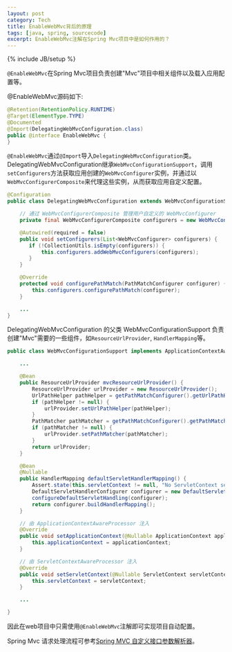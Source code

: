 ```yaml
---
layout: post
category: Tech
title: EnableWebMvc背后的原理
tags: [java, spring, sourcecode]
excerpt: EnableWebMvc注解在Spring Mvc项目中是如何作用的？
---
```


{% include JB/setup %}

`@EnableWebMvc`在Spring Mvc项目负责创建"Mvc"项目中相关组件以及载入应用配置等。

@EnableWebMvc源码如下:

```java
@Retention(RetentionPolicy.RUNTIME)
@Target(ElementType.TYPE)
@Documented
@Import(DelegatingWebMvcConfiguration.class)
public @interface EnableWebMvc {
}
```

`@EnableWebMvc`通过`@Import`导入`DelegatingWebMvcConfiguration`类。DelegatingWebMvcConfiguration继承`WebMvcConfigurationSupport`，调用`setConfigurers`方法获取应用创建的`WebMvcConfigurer`实例，并通过以`WebMvcConfigurerComposite`来代理这些实例，从而获取应用自定义配置。

```java
@Configuration
public class DelegatingWebMvcConfiguration extends WebMvcConfigurationSupport {

    // 通过 WebMvcConfigurerComposite 管理用户自定义的 WebMvcConfigurer
    private final WebMvcConfigurerComposite configurers = new WebMvcConfigurerComposite();

    @Autowired(required = false)
    public void setConfigurers(List<WebMvcConfigurer> configurers) {
       if (!CollectionUtils.isEmpty(configurers)) {
           this.configurers.addWebMvcConfigurers(configurers);
       }
    }

    @Override
    protected void configurePathMatch(PathMatchConfigurer configurer) {
    	this.configurers.configurePathMatch(configurer);
    }

    ...
}
```

DelegatingWebMvcConfiguration 的父类 WebMvcConfigurationSupport 负责创建"Mvc"需要的一些组件，如`ResourceUrlProvider`, `HandlerMapping`等。

```java
public class WebMvcConfigurationSupport implements ApplicationContextAware, ServletContextAware {

    ...

    @Bean
    public ResourceUrlProvider mvcResourceUrlProvider() {
    	ResourceUrlProvider urlProvider = new ResourceUrlProvider();
    	UrlPathHelper pathHelper = getPathMatchConfigurer().getUrlPathHelper();
    	if (pathHelper != null) {
    		urlProvider.setUrlPathHelper(pathHelper);
    	}
    	PathMatcher pathMatcher = getPathMatchConfigurer().getPathMatcher();
    	if (pathMatcher != null) {
    		urlProvider.setPathMatcher(pathMatcher);
    	}
    	return urlProvider;
    }

    @Bean
    @Nullable
    public HandlerMapping defaultServletHandlerMapping() {
    	Assert.state(this.servletContext != null, "No ServletContext set");
    	DefaultServletHandlerConfigurer configurer = new DefaultServletHandlerConfigurer(this.servletContext);
    	configureDefaultServletHandling(configurer);
    	return configurer.buildHandlerMapping();
    }

    // 由 ApplicationContextAwareProcessor 注入
    @Override
    public void setApplicationContext(@Nullable ApplicationContext applicationContext) {
    	this.applicationContext = applicationContext;
    }

    // 由 ServletContextAwareProcessor 注入
    @Override
    public void setServletContext(@Nullable ServletContext servletContext) {
        this.servletContext = servletContext;
    }

    ...

}
```

因此在web项目中只需使用`@EnableWebMvc`注解即可实现项目自动配置。

Spring Mvc 请求处理流程可参考[Spring MVC 自定义接口参数解析器](./2017-12-19-spring-custom-param-resolve.md)。
